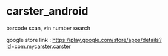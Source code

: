 # carster_android
barcode scan, vin number search


google store link : https://play.google.com/store/apps/details?id=com.mycarster.carster
